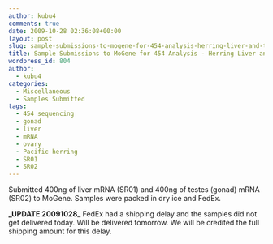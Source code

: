```yaml
---
author: kubu4
comments: true
date: 2009-10-28 02:36:08+00:00
layout: post
slug: sample-submissions-to-mogene-for-454-analysis-herring-liver-and-testes-mrna
title: Sample Submissions to MoGene for 454 Analysis - Herring Liver and Testes mRNA
wordpress_id: 804
author:
  - kubu4
categories:
  - Miscellaneous
  - Samples Submitted
tags:
  - 454 sequencing
  - gonad
  - liver
  - mRNA
  - ovary
  - Pacific herring
  - SR01
  - SR02
---
```


Submitted 400ng of liver mRNA (SR01) and 400ng of testes (gonad) mRNA (SR02) to MoGene. Samples were packed in dry ice and FedEx.

**_UPDATE 20091028**_ FedEx had a shipping delay and the samples did not get delivered today. Will be delivered tomorrow. We will be credited the full shipping amount for this delay.
